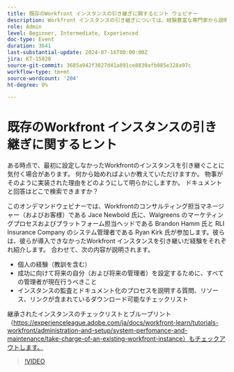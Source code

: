 ```yaml
---
title: 既存のWorkfront インスタンスの引き継ぎに関するヒント ウェビナー
description: Workfront インスタンスの引き継ぎについては、経験豊富な専門家から説明します。 オンデマンドウェビナーでダウンロード可能なチェックリストを使用して、監査、ドキュメント化、将来の成功の設定に関するインサイトを得ることができます。
role: Admin
level: Beginner, Intermediate, Experienced
doc-type: Event
duration: 3641
last-substantial-update: 2024-07-16T00:00:00Z
jira: KT-15820
source-git-commit: 3685a942f3027d41a891ce8830afb085e328a97c
workflow-type: tm+mt
source-wordcount: '204'
ht-degree: 0%

---
```



# 既存のWorkfront インスタンスの引き継ぎに関するヒント

ある時点で、最初に設定しなかったWorkfrontのインスタンスを引き継ぐことに気付く場合があります。 何から始めればよいか教えていただけますか。 物事がそのように実装された理由をどのようにして明らかにしますか。 ドキュメントと回答はどこで検索できますか？

このオンデマンドウェビナーでは、Workfrontのコンサルティング担当マネージャー（およびお客様）である Jace Newbold 氏に、Walgreens のマーケティングプロセスおよびプラットフォーム担当ヘッドである Brandon Hamm 氏と RLI Insurance Company のシステム管理者である Ryan Kirk 氏が参加します。彼らは、彼らが導入できなかったWorkfront インスタンスを引き継いだ経験をそれぞれ紹介します。 合わせて、次の内容が説明されます。

* 個人の経験（教訓を含む）
* 成功に向けて将来の自分（および将来の管理者）を設定するために、すべての管理者が現在行うべきこと
* インスタンスの監査とドキュメント化のプロセスを説明する質問、リソース、リンクが含まれているダウンロード可能なチェックリスト

継承されたインスタンスのチェックリストとブループリント（https://experienceleague.adobe.com/ja/docs/workfront-learn/tutorials-workfront/administration-and-setup/system-perfomance-and-maintenance/take-charge-of-an-existing-workfront-instance）もチェックアウトします。

>[!VIDEO](https://video.tv.adobe.com/v/3431014/?learn=on)
